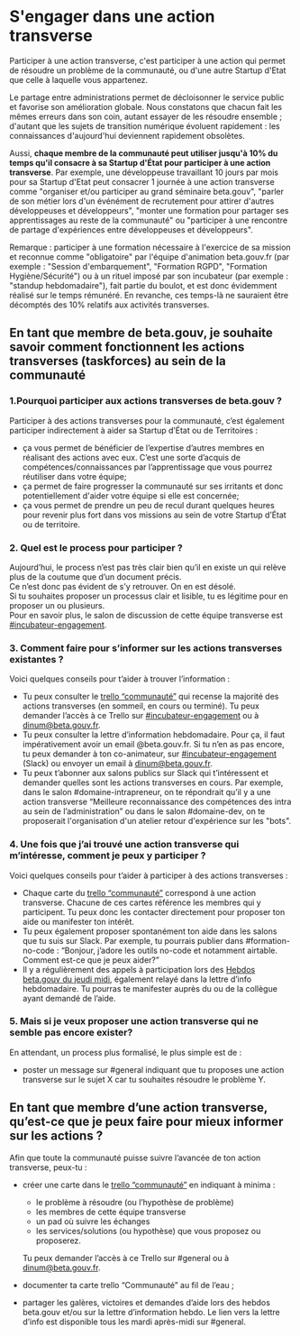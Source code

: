 # S'engager dans une action transverse

Participer à une action transverse, c'est participer à une action qui permet de résoudre un problème de la communauté, ou d'une autre Startup d'Etat que celle à laquelle vous appartenez.

Le partage entre administrations permet de décloisonner le service public et favorise son amélioration globale. Nous constatons que chacun fait les mêmes erreurs dans son coin, autant essayer de les résoudre ensemble ; d'autant que les sujets de transition numérique évoluent rapidement : les connaissances d'aujourd'hui deviennent rapidement obsolètes.

Aussi, **chaque membre de la communauté peut utiliser jusqu'à 10% du temps qu'il consacre à sa Startup d'État pour participer à une action transverse**. Par exemple, une développeuse travaillant 10 jours par mois pour sa Startup d'Etat peut consacrer 1 journée à une action transverse comme "organiser et/ou participer au grand séminaire beta.gouv", "parler de son métier lors d'un événément de recrutement pour attirer d'autres développeuses et développeurs", "monter une formation pour partager ses apprentissages au reste de la communauté" ou "participer à une rencontre de partage d'expériences entre développeuses et développeurs".

Remarque : participer à une formation nécessaire à l'exercice de sa mission et reconnue comme "obligatoire" par l'équipe d'animation beta.gouv.fr \(par exemple : "Session d'embarquement", "Formation RGPD", "Formation Hygiène/Sécurité"\) ou à un rituel imposé par son incubateur \(par exemple : "standup hebdomadaire"\), fait partie du boulot, et est donc évidemment réalisé sur le temps rémunéré. En revanche, ces temps-là ne sauraient être décomptés des 10% relatifs aux activités transverses.

## En tant que membre de beta.gouv, je souhaite savoir comment fonctionnent les actions transverses \(taskforces\) au sein de la communauté <a id="En-tant-que-membre-de-b&#xEA;ta-souhaitant-savoir-comment-fonctionne-les-actions-transverses"></a>

### 1.Pourquoi participer aux actions transverses de beta.gouv ? <a id="1-Est-ce-que-j&#x2019;ai-le-droit-de-proposer-ou-de-participer-aux-actions-transverses-de-betagouv-"></a>

Participer à des actions transverses pour la communauté, c’est également participer indirectement à aider sa Startup d’État ou de Territoires :

* ça vous permet de bénéficier de l’expertise d’autres membres en réalisant des actions avec eux. C’est une sorte d’acquis de compétences/connaissances par l’apprentissage que vous pourrez réutiliser dans votre équipe;
* ça permet de faire progresser la communauté sur ses irritants et donc potentiellement d'aider votre équipe si elle est concernée;
* ça vous permet de prendre un peu de recul durant quelques heures pour revenir plus fort dans vos missions au sein de votre Startup d’État ou de territoire.

### 2. Quel est le process pour participer ? <a id="2-Quel-est-le-process"></a>

Aujourd’hui, le process n’est pas très clair bien qu’il en existe un qui relève plus de la coutume que d’un document précis.  
Ce n’est donc pas évident de s’y retrouver. On en est désolé.  
Si tu souhaites proposer un processus clair et lisible, tu es légitime pour en proposer un ou plusieurs.  
Pour en savoir plus, le salon de discussion de cette équipe transverse est [\#incubateur-engagement](https://startups-detat.slack.com/archives/CUDHRRC1Z).

### 3. Comment faire pour s’informer sur les actions transverses existantes ? <a id="3-Comment-faire-pour-s&#x2019;informer-sur-les-actions-transverses-existantes-"></a>

Voici quelques conseils pour t’aider à trouver l’information :

* Tu peux consulter le [trello “communauté”](https://trello.com/b/VfWw2XPM/betagouvfr-communaut%C3%A9) qui recense la majorité des actions transverses \(en sommeil, en cours ou terminé\). Tu peux demander l’accès à ce Trello sur [\#incubateur-engagement](https://startups-detat.slack.com/archives/CUDHRRC1Z) ou à [dinum@beta.gouv.fr](mailto:dinum@beta.gouv.fr).
* Tu peux consulter la lettre d’information hebdomadaire. Pour ça, il faut impérativement avoir un email @beta.gouv.fr. Si tu n’en as pas encore, tu peux demander à ton co-animateur, sur [\#incubateur-engagement](https://startups-detat.slack.com/archives/CUDHRRC1Z) \(Slack\) ou envoyer un email à [dinum@beta.gouv.fr](mailto:dinum@beta.gouv.fr).
* Tu peux t’abonner aux salons publics sur Slack qui t’intéressent et demander quelles sont les actions transverses en cours. Par exemple, dans le salon \#domaine-intrapreneur, on te répondrait qu’il y a une action transverse “Meilleure reconnaissance des compétences des intra au sein de l’administration” ou dans le salon \#domaine-dev, on te proposerait l'organisation d'un atelier retour d'expérience sur les "bots".

### 4. Une fois que j’ai trouvé une action transverse qui m’intéresse, comment je peux y participer ? <a id="4-Une-fois-que-j&#x2019;ai-trouv&#xE9;-une-action-transverse-qui-m&#x2019;int&#xE9;resse-comment-je-peux-y-participer-"></a>

Voici quelques conseils pour t’aider à participer à des actions transverses :

* Chaque carte du [trello “communauté”](https://trello.com/b/VfWw2XPM/betagouvfr-communaut%C3%A9) correspond à une action transverse. Chacune de ces cartes référence les membres qui y participent. Tu peux donc les contacter directement pour proposer ton aide ou manifester ton intérêt.
* Tu peux également proposer spontanément ton aide dans les salons que tu suis sur Slack. Par exemple, tu pourrais publier dans \#formation-no-code : “Bonjour, j’adore les outils no-code et notamment airtable. Comment est-ce que je peux aider?”
* Il y a régulièrement des appels à participation lors des [Hebdos beta.gouv du jeudi midi](../rituels/standup.md), également relayé dans la lettre d’info hebdomadaire. Tu pourras te manifester auprès du ou de la collègue ayant demandé de l’aide.

### 5. Mais si je veux proposer une action transverse qui ne semble pas encore exister? <a id="5-Mais-si-je-veux-proposer-une-action-transverse-qui-ne-semble-pas-encore-exister"></a>

En attendant, un process plus formalisé, le plus simple est de :

* poster un message sur \#general indiquant que tu proposes une action transverse sur le sujet X car tu souhaites résoudre le problème Y.

## En tant que membre d’une action transverse, qu’est-ce que je peux faire pour mieux informer sur les actions  ? <a id="En-tant-que-membre-d&#x2019;une-action-transverse-qu&#x2019;est-ce-que-je-peux-faire-pour-mieux-informer-sur-nos-actions-"></a>

Afin que toute la communauté puisse suivre l’avancée de ton action transverse, peux-tu :

* créer une carte dans le [trello “communauté”](https://trello.com/b/VfWw2XPM/betagouvfr-communaut%C3%A9) en indiquant à minima :

  * le problème à résoudre \(ou l’hypothèse de problème\)
  * les membres de cette équipe transverse
  * un pad où suivre les échanges
  * les services/solutions \(ou hypothèse\) que vous proposez ou proposerez.

  Tu peux demander l’accès à ce Trello sur \#general ou à [dinum@beta.gouv.fr](mailto:dinum@beta.gouv.fr).

* documenter ta carte trello “Communauté” au fil de l’eau ;
* partager les galères, victoires et demandes d’aide lors des hebdos beta.gouv et/ou sur la lettre d’information hebdo. Le lien vers la lettre d’info est disponible tous les mardi après-midi sur \#general.

